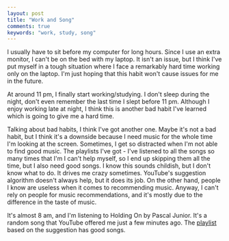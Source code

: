 ```yaml
---
layout: post
title: "Work and Song"
comments: true
keywords: "work, study, song"
---
```


I usually have to sit before my computer for long hours. Since I use an extra monitor, I can't be on the bed with my laptop. It isn't an issue, but I think I've put myself in a tough situation where I face a remarkably hard time working only on the laptop. I'm just hoping that this habit won't cause issues for me in the future.

At around 11 pm, I finally start working/studying. I don't sleep during the night, don't even remember the last time I slept before 11 pm. Although I enjoy working late at night, I think this is another bad habit I've learned which is going to give me a hard time.

Talking about bad habits, I think I've got another one. Maybe it's not a bad habit, but I think it's a downside because I need music for the whole time I'm looking at the screen. Sometimes, I get so distracted when I'm not able to find good music. The playlists I've got - I've listened to all the songs so many times that I'm I can't help myself, so I end up skipping them all the time, but I also need good songs. I know this sounds childish, but I don't know what to do. It drives me crazy sometimes. YouTube's suggestion algorithm doesn't always help, but it does its job. On the other hand, people I know are useless when it comes to recommending music. Anyway, I can't rely on people for music recommendations, and it's mostly due to the difference in the taste of music.

It's almost 8 am, and I'm listening to Holding On by Pascal Junior. It's a random song that YouTube offered me just a few minutes ago.  The [playlist](https://www.youtube.com/watch?v=G-ozc6Ip2wM&list=RDFnywjbkPsOA&index=8) based on the suggestion has good songs.
